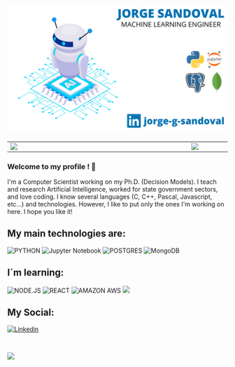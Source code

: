 # <img src="github-banner.png">
<center>
<table>
    <tr>
        <td><img width="400px" align="left" src="https://github-readme-stats.vercel.app/api/top-langs/?username=jorgesandoval&hide=html&layout=compact&theme=buefy&count_private=true" /></td>
        <td><img width="495px" align="left" src="https://github-readme-stats.vercel.app/api?username=jorgesandoval&theme=buefy&count_private=true"/></td>
    </tr>   
</table>
</center> 

### Welcome to my profile ! 👋

I'm a Computer Scientist working on my Ph.D. (Decision Models). I teach and research Artificial Intelligence, worked for state government sectors, and love coding. I know several languages (C, C++, Pascal, Javascript, etc...) and technologies. However, I like to put only the ones I'm working on here. I hope you like it!
<br>

## My main technologies are:

![PYTHON](https://img.shields.io/badge/python%20-%2314354C.svg?&style=for-the-badge&logo=python&logoColor=white)
![Jupyter Notebook](https://img.shields.io/badge/jupyter-%23FA0F00.svg?style=for-the-badge&logo=jupyter&logoColor=white)
![POSTGRES](https://img.shields.io/badge/postgres-%23316192.svg?&style=for-the-badge&logo=postgresql&logoColor=white)
![MongoDB](https://img.shields.io/badge/MongoDB-%234ea94b.svg?style=for-the-badge&logo=mongodb&logoColor=white)


## I´m learning:

![NODE.JS](https://img.shields.io/badge/node.js%20-%2343853D.svg?&style=for-the-badge&logo=node.js&logoColor=white)
![REACT](https://img.shields.io/badge/react%20-%2320232a.svg?&style=for-the-badge&logo=react&logoColor=%2361DAFB)
![AMAZON AWS](https://img.shields.io/badge/Amazon%20AWS-%23232F3E?logo=amazon-aws&logoColor=white&style=for-the-badge)
<img src="https://img.shields.io/badge/docker%20-%230db7ed.svg?&style=for-the-badge&logo=docker&logoColor=white" height="28"/>

## My Social:

[![Linkedin](https://img.shields.io/badge/-Linkedin-blue?style=flat-square&logo=Linkedin&logoColor=white&link=www.linkedin.com/in/jorge-g-sandoval/)](www.linkedin.com/in/jorge-g-sandoval/)

<br>

![](https://komarev.com/ghpvc/?username=jorgesandoval&color=blue&style=flat)
